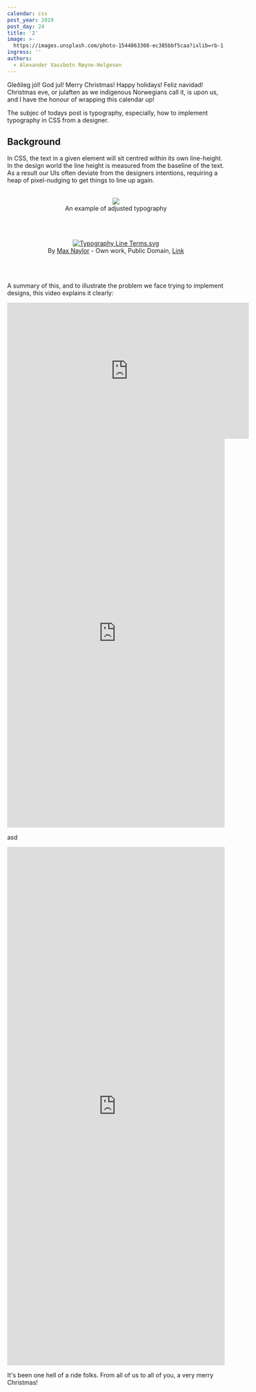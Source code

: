 ```yaml
---
calendar: css
post_year: 2019
post_day: 24
title: '2'
image: >-
  https://images.unsplash.com/photo-1544863308-ec385bbf5caa?ixlib=rb-1.2.1&ixid=eyJhcHBfaWQiOjEyMDd9&auto=format&fit=crop&w=2002&q=80
ingress: ''
authors:
  - Alexander Vassbotn Røyne-Helgesen
---
```

Gleðileg jól! God jul! Merry Christmas! Happy holidays! Feliz navidad! Christmas eve, or julaften as we indigenous Norwegians call it, is upon us, and I have the honour of wrapping this calendar up! 

The subjec of todays post is typography, especially, how to implement typography in CSS from a designer.

## Background

In CSS, the text in a given element will sit centred within its own line-height. In the design world the line height is measured from the baseline of the text. As a result our UIs often deviate from the designers intentions, requiring a heap of pixel-nudging to get things to line up again.

<figure style="padding: 0;display: flex;align-items: center;justify-content: center;flex-direction: column;margin: 2rem 0 4rem 0;"><img src="https://i.ibb.co/cgY4SSX/Screenshot-from-2019-12-20-12-50-04.png" style="margin:0;background-color: white;"><figcaption>An example of adjusted typography</figcaption></figure>



<figure style="padding: 0;display: flex;align-items: center;justify-content: center;flex-direction: column;margin: 2rem 0 4rem 0;"><a style="width: 100%;height: 100%;display: flex;align-items: center;justify-content: center;" href="https://commons.wikimedia.org/wiki/File:Typography_Line_Terms.svg#/media/File:Typography_Line_Terms.svg"><img src="https://upload.wikimedia.org/wikipedia/commons/3/39/Typography_Line_Terms.svg" alt="Typography Line Terms.svg" style="margin:0;background-color: white;"></a><figcaption>By <a href="//commons.wikimedia.org/w/index.php?title=User:Max_Naylor&amp;action=edit&amp;redlink=1" class="new" title="User:Max Naylor (page does not exist)">Max Naylor</a> - <span class="int-own-work" lang="en">Own work</span>, Public Domain, <a href="https://commons.wikimedia.org/w/index.php?curid=2138205">Link</a></figcaption></figure>

 A summary of this, and to illustrate the problem we face trying to implement designs, this video explains it clearly:

<iframe width="560" height="315" src="https://www.youtube-nocookie.com/embed/TGHbkTGVqoU" frameborder="0" allow="accelerometer; autoplay; encrypted-media; gyroscope; picture-in-picture" allowfullscreen></iframe>

<iframe height="900" style="width: 100%;" scrolling="no" title="Typography metrics calculator" src="https://codepen.io/phun-ky/embed/MWWezBb?height=1068&theme-id=dark&default-tab=result" frameborder="no" allowtransparency="true" allowfullscreen="true">

  See the Pen <a href='https://codepen.io/phun-ky/pen/MWWezBb'>Typography metrics calculator</a> by Alexander Vassbotn Røyne-Helgesen

  (<a href='https://codepen.io/phun-ky'>@phun-ky</a>) on <a href='https://codepen.io'>CodePen</a>.

</iframe>



asd



<iframe height="1200" style="width: 100%;" scrolling="no" title="Scriber" src="https://codepen.io/phun-ky/embed/VwwpRYw?height=1101&theme-id=dark&default-tab=result" frameborder="no" allowtransparency="true" allowfullscreen="true">

  See the Pen <a href='https://codepen.io/phun-ky/pen/VwwpRYw'>Scriber</a> by Alexander Vassbotn Røyne-Helgesen

  (<a href='https://codepen.io/phun-ky'>@phun-ky</a>) on <a href='https://codepen.io'>CodePen</a>.

</iframe>

It's been one hell of a ride folks. From all of us to all of you, a very merry Christmas!
